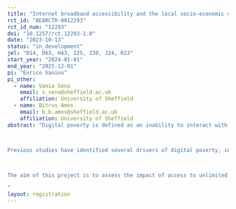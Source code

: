 ```yaml
---
title: "Internet broadband accessibility and the local socio-economic development of deprived communities"
rct_id: "AEARCTR-0012293"
rct_id_num: "12293"
doi: "10.1257/rct.12293-1.0"
date: "2023-10-13"
status: "in_development"
jel: "D14, D63, H43, I25, I38, J24, R23"
start_year: "2024-01-01"
end_year: "2025-12-01"
pi: "Enrico Vanino"
pi_other:
  - name: Vania Sena
    email: v.sena@sheffield.ac.uk
    affiliation: University of Sheffield
  - name: Bitrus Amos
    email: b.b.amos@sheffield.ac.uk
    affiliation: University of Sheffield
abstract: "Digital poverty is defined as an inability to interact with the online world fully, when, where, and how an individual needs to (DPA, 2022). Digital poverty exacerbates and is exacerbated by other socioeconomic, educational, racial, linguistic, gender, and health inequalities, becoming both the product and the cause of other forms of socio-economic disadvantage (Hernandez and Roberts, 2018; DPA, 2022). It describes not just differences in access, labelled as “first-level” or “basic digital divide”, but autonomy of use, skill, social support and the purposes for which the technology is employed, labelled as the “second-level digital divide” (Rinaldo et al., 2014). Tackling digital poverty would require intentional and continuous policy interventions addressing 5 different elements: 1) affordable, robust broadband internet service; 2) internet enabled devices that meet the needs of the user; 3) access to digital literacy training; 4) quality technical support; and 5) applications and online content designed to enable and encourage self-sufficiency, participation and collaboration (National Digital Inclusion Alliance, 2020). 

Previous studies have identified several drivers of digital poverty, including demography (age, sex, ethnicity), socioeconomic status (education and income), location, infrastructure, internet access cost and quality. In particular, internet access costs are an important consideration especially for low-income households living in deprived communities, as the costs of acquiring an efficient and effective broadband and device may be unaffordable for most low-income households, further deepening the digital divide among deprived communities (Kearns and Whitley, 2019). However, tackling digital poverty is not relevant just to get people using more technology per se, but rather to empower the use of technology to impact on and transform people's lives (Rinaldo et al., 2014). Several studies have applied different methodologies to diverse contexts to try to evaluate the impact that digital poverty, and its reduction, might have on several outcomes, mostly focusing on students’ educational performance, households’ economic outcomes, and individuals’ wellbeing. However, previous evidence has not provided a comprehensive analysis of the impact of digital poverty on different socio-economic outcomes, in particular regarding the relationship with the hurdle of high internet access costs deepening the digital divide, which is especially relevant for low-income households living in deprived communities.

The aim of this project is to assess the impact of access to unlimited high-speed broadband connection for households on several socio-economic indicators, such as education achievements, labour market participation, and community engagement, among disadvantaged households. This is a collaborative project involving a number of private and public organisations, including Sheffield City Council, VAS (Voluntary Action Sheffield), the Lottery-funded youth and community service provider SY-NC, the David and Jane Richards Family Foundation (a Sheffield-based charity), the local internet service provider Pinemedia, the University of Sheffield and the Digital Poverty Alliance. The project wants to provide high-speed and unlimited fibre broadband to the households located in one of the most deprived social housing estates in the local authority district of Sheffield, in order to alleviate digital poverty, and assess the impact of better and more affordable internet broadband accessibility on education, labour market participation, and community engagement. Researchers at the University - in collaboration with the Digital Poverty Alliance research team and a group of community researchers - will be in charge of carrying out an in-depth and rigorous evaluation of the effects of this intervention on the local community. The project will run for two years, and the pilot will be used to analyse the effectiveness of this type of intervention before rolling it out to other towns and cities across the country.
"
layout: registration
---
```


